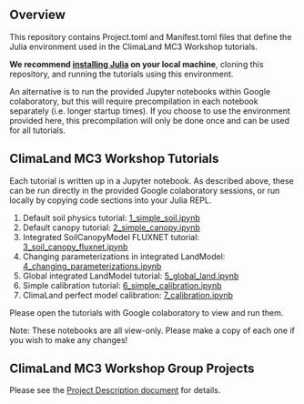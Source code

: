 ## Overview
This repository contains Project.toml and Manifest.toml
files that define the Julia environment used in the ClimaLand MC3 Workshop tutorials.

**We recommend [installing Julia](https://julialang.org/install/) on your local machine**, cloning this repository,
and running the tutorials using this environment.

An alternative is to run the provided Jupyter notebooks within
Google colaboratory, but this will require precompilation in each notebook
separately (i.e. longer startup times). If you choose to use the environment
provided here, this precompilation will only be done once and can be used
for all tutorials.

## ClimaLand MC3 Workshop Tutorials
Each tutorial is written up in a Jupyter notebook. As described above,
these can be run directly in the provided Google colaboratory sessions, or
run locally by copying code sections into your Julia REPL.

1. Default soil physics tutorial: [1_simple_soil.ipynb](https://colab.research.google.com/drive/1NB5Cyl6R55hMyHhDSKeXvFn24GRq-VWh?usp=sharing)
2. Default canopy tutorial: [2_simple_canopy.ipynb](https://colab.research.google.com/drive/1IkFlkjICwo0_9wChCbTsJDY0ZccysDF_?usp=sharing)
3. Integrated SoilCanopyModel FLUXNET tutorial: [3_soil_canopy_fluxnet.ipynb](https://colab.research.google.com/drive/1Nyql5vakBhs9hamS_FKyu8Rbt788m8wP?usp=sharing)
4. Changing parameterizations in integrated LandModel: [4_changing_parameterizations.ipynb](https://drive.google.com/file/d/1nsIWJmrOb4-oFm4BGIvEiIT98Y7xsCf8/view?usp=sharing)
5. Global integrated LandModel tutorial: [5_global_land.ipynb](https://drive.google.com/file/d/160a3AYbUbm27I-8b-oEv--3C6psIiQb9/view?usp=sharing)
6. Simple calibration tutorial: [6_simple_calibration.ipynb](https://colab.research.google.com/drive/1eK9E-OILO2l8A2GlANe3b56ISPazXS5L?usp=sharing)
7. ClimaLand perfect model calibration: [7_calibration.ipynb](https://drive.google.com/file/d/1HraGQRbbEEJQC0HoeOoMZmgcTENbTNIh/view?usp=sharing)

Please open the tutorials with Google colaboratory to view and run them.

Note: These notebooks are all view-only.
Please make a copy of each one if you wish to make any changes!


## ClimaLand MC3 Workshop Group Projects
Please see the [Project Description document](https://docs.google.com/document/d/1opvQ0nhmn49Gi54bo7tpUHVbg4siq8epSaF7CMUiapE/edit?usp=sharing) for details.
